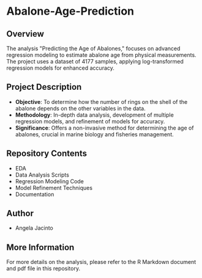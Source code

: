 # Abalone-Age-Prediction

## Overview
The analysis "Predicting the Age of Abalones," focuses on advanced regression modeling to estimate abalone age from physical measurements. The project uses a dataset of 4177 samples, applying log-transformed regression models for enhanced accuracy.

## Project Description
- **Objective**: To determine how the number of rings on the shell of the abalone depends on the other variables in the data. 
- **Methodology**: In-depth data analysis, development of multiple regression models, and refinement of models for accuracy.
- **Significance**: Offers a non-invasive method for determining the age of abalones, crucial in marine biology and fisheries management.

## Repository Contents
- EDA 
- Data Analysis Scripts
- Regression Modeling Code
- Model Refinement Techniques
- Documentation

## Author
- Angela Jacinto
## More Information
For more details on the analysis, please refer to the R Markdown document and pdf file in this repository.

